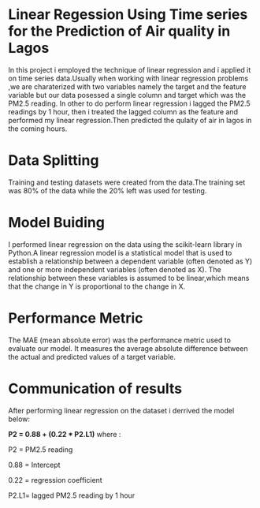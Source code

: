 # Linear Regession Using Time series for the Prediction of Air quality in Lagos
In this project i employed the technique of linear regression and i applied it on time series data.Usually when working with linear regression problems ,we are  charaterized with two variables namely the target and the feature variable but our data posessed a single column and target which was the PM2.5 reading. In other to do perform linear regression i lagged the PM2.5 readings by 1 hour, then i  treated the lagged column as the feature and performed my linear regression.Then predicted the qulaity of air in lagos in the coming hours.

# Data Splitting
Training and testing datasets were created from the data.The training set was 80% of the data while the 20% left  was used for testing.

# Model Buiding
I performed linear regression on the data using the scikit-learn library in Python.A linear regression model is a statistical model that is used to establish a relationship between a dependent variable (often denoted as Y) and one or more independent variables (often denoted as X). The relationship between these variables is assumed to be linear,which means that the change in Y is proportional to the change in X.  
 
# Performance Metric
The MAE (mean absolute error) was the performance metric used to evaluate our model. It measures the average absolute difference between the actual and predicted values of a target variable.

# Communication of results
After performing linear regression on the dataset  i derrived the  model below:

**P2 = 0.88 + (0.22 * P2.L1)**     where :

P2 = PM2.5 reading

0.88 = Intercept

0.22 = regression coefficient

P2.L1= lagged PM2.5 reading by 1 hour 